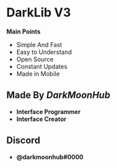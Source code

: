 # DarkLib V3

**Main Points**

- Simple And Fast
- Easy to Understand
- Open Source
- Constant Updates
- Made in Mobile

## Made By *DarkMoonHub*

- **Interface Programmer** 
- **Interface Creator**

## Discord

- **__@darkmoonhub#0000__**
